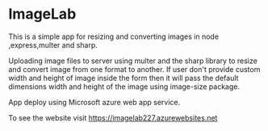 # ImageLab

This is a simple app for resizing and converting images in node ,express,multer and sharp.

Uploading image files to server using multer  and the sharp library to resize and convert image from one format to another.
If user don't provide custom width and height of image inside the form then it will pass the default dimensions width and height of the image using image-size package.

App deploy using Microsoft azure web app service.

To see the website visit https://imagelab227.azurewebsites.net

